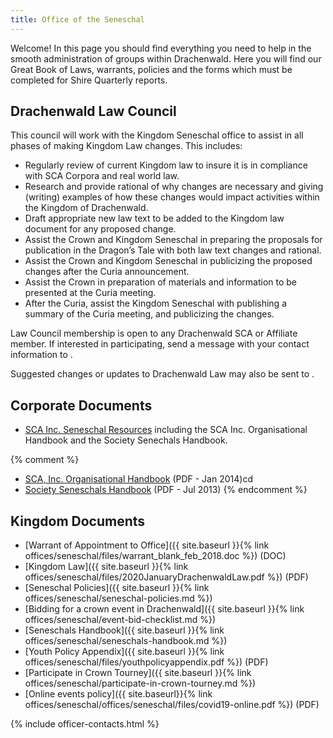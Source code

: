 ```yaml
---
title: Office of the Seneschal
---
```


Welcome! In this page you should find everything you need to help in the smooth administration of groups within Drachenwald. Here you will find our Great Book of Laws, warrants, policies and the forms which must be completed for Shire Quarterly reports.

## Drachenwald Law Council

This council will work with the Kingdom Seneschal office to assist in all phases of making Kingdom Law changes.  This includes:
* Regularly review of current Kingdom law to insure it is in compliance with SCA Corpora and real world law.
* Research and provide rational of why changes are necessary and giving (writing) examples of how these changes would impact activities within the Kingdom of Drachenwald.  
* Draft appropriate new law text to be added to the Kingdom law document for any proposed change.
* Assist the Crown and Kingdom Seneschal in preparing the proposals for publication in the Dragon’s Tale with both law text changes and rational.
* Assist the Crown and Kingdom Seneschal in publicizing the proposed changes after the Curia announcement.
* Assist the Crown in preparation of materials and information to be presented at the Curia meeting.
* After the Curia, assist the Kingdom Seneschal with publishing a summary of the Curia meeting, and publicizing the changes.


Law Council membership is open to any Drachenwald SCA or Affiliate member.  If interested in participating, send a message with your contact information to <script type="text/javascript">document.write(String.fromCharCode(108,97,119,64,100,114,97,99,104,101,110,119,97,108,100,46,115,99,97,46,111,114,103 ));</script>.  

Suggested changes or updates to Drachenwald Law may also be sent to <script type="text/javascript">document.write(String.fromCharCode(108,97,119,64,100,114,97,99,104,101,110,119,97,108,100,46,115,99,97,46,111,114,103 ));</script>.

<a name="Corpora"></a>
## Corporate Documents

* [SCA Inc. Seneschal Resources](http://socsen.sca.org/kingdoms-and-seneschals/seneschal-resources/) including the SCA Inc. Organisational Handbook and the Society Senechals Handbook.

{% comment %}
* <a href="http://www.sca.org/docs/pdf/govdocs.pdf" title="Offsite Link - SCA.ORG">SCA, Inc. Organisational Handbook</a>&nbsp;(PDF - Jan 2014)cd
* <a href="http://www.sca.org/docs/pdf/KingdomSeneschalsHandbook.pdf" title="Offsite Link - SCA.ORG">Society Seneschals Handbook</a> (PDF - Jul 2013)
{% endcomment %}

<a name="DW"></a>
## Kingdom Documents

* [Warrant of Appointment to Office]({{ site.baseurl }}{% link offices/seneschal/files/warrant_blank_feb_2018.doc %}) (DOC)
* [Kingdom Law]({{ site.baseurl }}{% link offices/seneschal/files/2020JanuaryDrachenwaldLaw.pdf %}) (PDF)
* [Seneschal Policies]({{ site.baseurl }}{% link offices/seneschal/seneschal-policies.md %})
* [Bidding for a crown event in Drachenwald]({{ site.baseurl }}{% link offices/seneschal/event-bid-checklist.md %})
* [Seneschals Handbook]({{ site.baseurl }}{% link offices/seneschal/seneschals-handbook.md %})
* [Youth Policy Appendix]({{ site.baseurl }}{% link offices/seneschal/files/youthpolicyappendix.pdf %}) (PDF)
* [Participate in Crown Tourney]({{ site.baseurl }}{% link offices/seneschal/participate-in-crown-tourney.md %})
* [Online events policy]({{ site.baseurl}}{% link offices/seneschal/offices/seneschal/files/covid19-online.pdf %}) (PDF)


{% include officer-contacts.html %}
